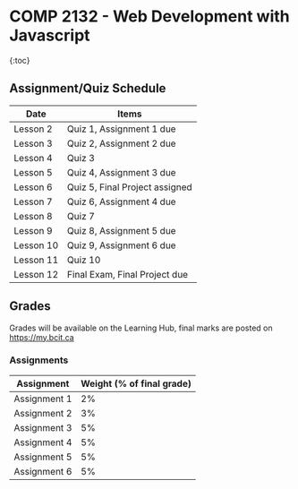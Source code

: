 # COMP 2132 - Web Development with Javascript

{:toc}

## Assignment/Quiz Schedule

| Date | Items |
| --- | --- |
| Lesson 2 | Quiz 1, Assignment 1 due |
| Lesson 3 | Quiz 2, Assignment 2 due 
| Lesson 4 | Quiz 3 |
| Lesson 5 | Quiz 4, Assignment 3 due |
| Lesson 6 | Quiz 5, Final Project assigned |
| Lesson 7 | Quiz 6, Assignment 4 due |
| Lesson 8 | Quiz 7 |
| Lesson 9 | Quiz 8, Assignment 5 due |
| Lesson 10 | Quiz 9, Assignment 6 due |
| Lesson 11 | Quiz 10 |
| Lesson 12 | Final Exam, Final Project due |

## Grades

Grades will be available on the Learning Hub, final marks are posted on https://my.bcit.ca

### Assignments

| Assignment | Weight (% of final grade) |
| --- | --- |
| Assignment 1 | 2% |
| Assignment 2 | 3% |
| Assignment 3 | 5% |
| Assignment 4 | 5% |
| Assignment 5 | 5% |
| Assignment 6 | 5% |

